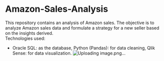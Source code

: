 # Amazon-Sales-Analysis
This repository contains an analysis of Amazon sales. The objective is to analyze Amazon sales data and formulate a strategy for a new seller based on the insights derived.  
Technologies used:  
* Oracle SQL: as the database, 
Python (Pandas): for data cleaning,
Qlik Sense: for data visualization.
![Uploading image.png…]()

